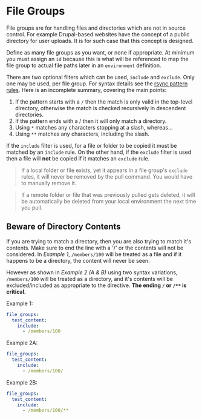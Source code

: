 <!--
id: file_groups
tags: ''
-->

# File Groups

File groups are for handling files and directories which are not in source control. For example Drupal-based websites have the concept of a public directory for user uploads. It is for such case that this concept is designed.

Define as many file groups as you want, or none if appropriate. At minimum you must assign an `id` because this is what will be referenced to map the file group to actual file paths later in an `environment` definition.

There are two optional filters which can be used, `include` and `exclude`. Only one may be used, per file group. For syntax details see the [rsync pattern rules](https://www.man7.org/linux/man-pages/man1/rsync.1.html#INCLUDE/EXCLUDE_PATTERN_RULES). Here is an incomplete summary, covering the main points:

1. If the pattern starts with a `/` then the match is only valid in the top-level directory, otherwise the match is checked recursively in descendent directories.
2. If the pattern ends with a / then it will only match a directory.
3. Using `*` matches any characters stopping at a slash, whereas...
4. Using `**` matches any characters, including the slash.

If the `include` filter is used, for a file or folder to be copied it must be matched by an `include` rule. On the other hand, if the `exclude` filter is used then a file will **not** be copied if it matches an `exclude` rule.

> If a local folder or file exists, yet it appears in a file group's `exclude` rules, it will never be removed by the pull command. You would have to manually remove it.

> If a remote folder or file that was previously pulled gets deleted, it will be automatically be deleted from your local environment the next time you pull.

## Beware of Directory Contents

If you are trying to match a directory, then you are also trying to match it's contents. Make sure to end the line with a '/' or the contents will not be considered. In _Example 1_, `/members/100` will be treated as a file and if it happens to be a directory, the content will never be seen.

However as shown in _Example 2 (A & B)_ using two syntax variations, `/members/100` will be treated as a directory, and it's contents will be excluded/included as appropriate to the directive.  **The ending `/` or `/**` is critical.**

Example 1:

```yaml
file_groups:
  test_content:
    include:
      - /members/100
```

Example 2A:

```yaml
file_groups:
  test_content:
    include:
      - /members/100/
```

Example 2B:

```yaml
file_groups:
  test_content:
    include:
      - /members/100/**
```
